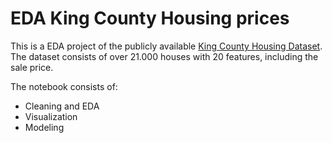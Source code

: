 # EDA King County Housing prices

This is a EDA project of the publicly available [King County Housing Dataset](https://www.kaggle.com/harlfoxem/housesalesprediction).
The dataset consists of over 21.000 houses with 20 features, including the sale price.

The notebook consists of:

- Cleaning and EDA 
- Visualization
- Modeling


